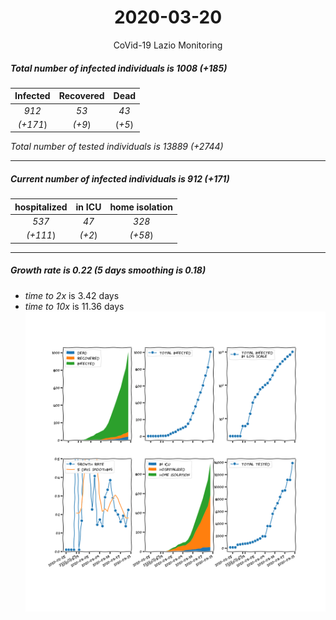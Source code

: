 <div align='center'>

# 2020-03-20
CoVid-19 Lazio Monitoring
</div>

##### Total number of infected individuals is 1008 (+185)
Infected | Recovered | Dead
:---: | :---: | :---:
*912* | *53* | *43*
*(+171*) | *(+9*) | (*+5*)

*Total number of tested individuals is 13889 (+2744)*
***
##### Current number of infected individuals is 912 (+171)
hospitalized | in ICU | home isolation
:---: | :---: | :---:
*537* |*47* |*328*
*(+111*) |*(+2*) |*(+58*)
***
##### Growth rate is 0.22 (5 days smoothing is 0.18)
- *time to 2x* is 3.42 days
- *time to 10x* is 11.36 days
![stats][stats]

[stats]: stats_Lazio.png

